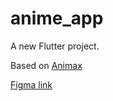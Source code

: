 # anime_app

A new Flutter project.

Based on [Animax](https://www.figma.com/community/file/1216600652049107884)

[Figma link](https://www.figma.com/design/RGb582uGzxpqkwmmnsXTy7/Animax---Anime-Streaming-App-UI-Kit?node-id=727-25421&p=f&t=4h8dFV8Py7fkxd3d-0)
